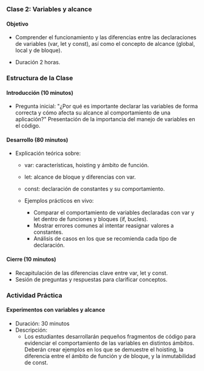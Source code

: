 ### Clase 2: Variables y alcance
#### Objetivo
- Comprender el funcionamiento y las diferencias entre las declaraciones de variables (var, let y const), así como el concepto de alcance (global, local y de bloque).

- Duración
2 horas.

### Estructura de la Clase

#### Introducción (10 minutos)

- Pregunta inicial: "¿Por qué es importante declarar las variables de forma correcta y cómo afecta su alcance al comportamiento de una aplicación?"
Presentación de la importancia del manejo de variables en el código.

#### Desarrollo (80 minutos)

- Explicación teórica sobre: 
    - var: características, hoisting y ámbito de función.
    - let: alcance de bloque y diferencias con var.
    - const: declaración de constantes y su comportamiento.

    - Ejemplos prácticos en vivo:
        - Comparar el comportamiento de variables declaradas con var y let dentro de funciones y bloques (if, bucles).
        - Mostrar errores comunes al intentar reasignar valores a constantes.
        - Análisis de casos en los que se recomienda cada tipo de declaración.

#### Cierre (10 minutos)

- Recapitulación de las diferencias clave entre var, let y const.
- Sesión de preguntas y respuestas para clarificar conceptos.

### Actividad Práctica

#### Experimentos con variables y alcance
- Duración: 30 minutos
- Descripción:
  - Los estudiantes desarrollarán pequeños fragmentos de código para evidenciar el comportamiento de las variables en distintos ámbitos. Deberán crear ejemplos en los que se demuestre el hoisting, la diferencia entre el ámbito de función y de bloque, y la inmutabilidad de const.